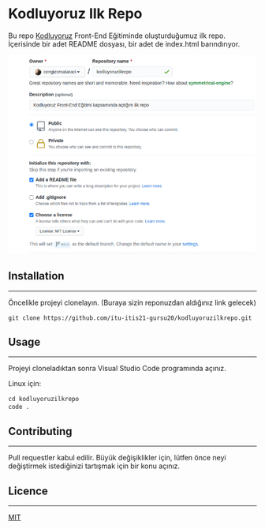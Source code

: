 # Kodluyoruz Ilk Repo
Bu repo [Kodluyoruz](https://www.kodluyoruz.org) Front-End Eğitiminde oluşturduğumuz ilk repo. İçerisinde bir adet README dosyası, bir adet de index.html barındırıyor.

![image](./github.png)

## Installation
------------------------------
Öncelikle projeyi clonelayın. (Buraya sizin reponuzdan aldığınız link gelecek)
```
git clone https://github.com/itu-itis21-gursu20/kodluyoruzilkrepo.git
```
## Usage
------------------------------
Projeyi cloneladıktan sonra Visual Studio Code programında açınız.

Linux için:
```
cd kodluyoruzilkrepo
code .
```
## Contributing
------------------------------
Pull requestler kabul edilir. Büyük değişiklikler için, lütfen önce neyi değiştirmek istediğinizi tartışmak için bir konu açınız.

## Licence
------------------------------
[MIT](https://www.mit.edu/)

